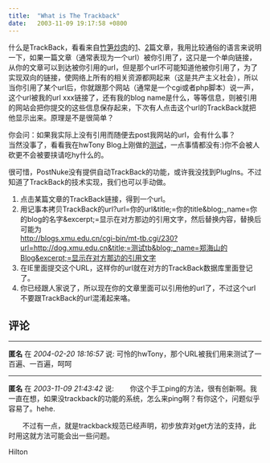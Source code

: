 ```yaml
---
title:  "What is The Trackback"
date:   2003-11-09 19:17:58 +0800
---
```


什么是TrackBack，看看来自[竹笋炒肉](http://hedong.3322.org/)的[1](http://hedong.3322.org/archives/000350.html)、[2](http://hedong.3322.org/archives/000351.html)篇文章，我用比较通俗的语言来说明一下，如果一篇文章（通常表现为一个url）被你引用了，这只是一个单向链接，从你的文章可以到达被你引用的url，但是那个url不可能知道他被你引用了，为了实现双向的链接，使网络上所有的相关资源都网起来（这是共产主义社会），所以当你引用了某个url后，你就跟那个网站（通常是一个cgi或者php脚本）说一声，这个url被我的url xxx链接了，还有我的blog name是什么，等等信息，则被引用的网站会把你提交的这些信息保存起来，下次有人点击这个url的TrackBack就把他显示出来。原理是不是很简单？  

你会问：如果我实际上没有引用而随便去post我网站的url，会有什么事？  
当然没事了，看看我在hwTony Blog上刚做的[测试](http://blogs.xmu.edu.cn/cgi-bin/mt-tb.cgi?__mode=view&entry_id=1241)，一点事情都没有:)你不会被人砍更不会被要挟请吃hy什么的。  

很可惜，PostNuke没有提供自动TrackBack的功能，或许我没找到PlugIns。不过知道了TrackBack的技术实现，我们也可以手动做。  

1. 点击某篇文章的TrackBack链接，得到一个url。  
2. 用记事本拷贝TrackBack的url?url=你的url&title;=你的title&blog;_name=你的blog的名字&excerpt;=显示在对方那边的引用文字，然后替换内容，替换后可能为  
http://blogs.xmu.edu.cn/cgi-bin/mt-tb.cgi/230?url=http://dog.xmu.edu.cn&title;=测试tb&blog;_name=郑海山的Blog&excerpt;=显示在对方那边的引用文字  
3. 在IE里面提交这个URL，这样你的url就在对方的TrackBack数据库里面登记了。  
4. 你已经跟人家说了，所以现在你的文章里面可以引用他的url了，不过这个url不要跟TrackBack的url混淆起来咯。  


## 评论

*****
**匿名** 在 *2004-02-20 18:16:57* 说: 可怜的hwTony，那个URL被我们用来测试了一百遍、一百遍，呵呵

*****
**匿名** 在 *2003-11-09 21:43:42* 说: 　　你这个手工ping的方法，很有创新啊。我一直在想，如果没trackback的功能的系统，怎么来ping啊？有你这个，问题似乎容易了。hehe.

　　不过有一点，就是trackback规范已经声明，初步放弃对get方法的支持，此时用这就方法可能会出一些问题。

Hilton


